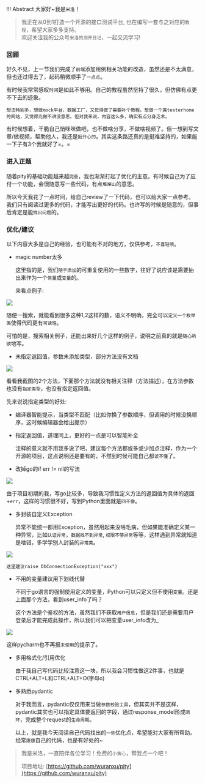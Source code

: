 !!! Abstract 大家好~我是`米洛`！<br/>
> 我正在从0到1打造一个开源的接口测试平台, 也在编写一套与之对应的`教程`，希望大家多多支持。<br/>
> 欢迎关注我的公众号`米洛的测开日记`，一起交流学习! 

### 回顾

  好久不见，上一节我们完成了`前端`添加用例相关功能的改造，虽然还是不太满意，但也还过得去了，起码稍微顺手了`一点点`。
  
  有时候我常常感叹`时间`是如此不够用。自己的教程虽然坚持了很久，但仿佛有点更不下去的迹象。
  
  `想法特别多，想做mock平台，数据工厂，又觉得做了需要补个教程。想做一个类testerhome的网站，又觉得光做不讲没意思。但对我来说，内容这么多，确实有点分身乏术。`
  
  有时候想着，干脆自己悄咪咪做吧，也不做啥分享，不做啥视频了。但一想到写文章/做视频，帮助他人，我还是`挺开心的`。其实这条路还真的是挺难坚持的，如果能一下子有3个我就好了=。=
  
### 进入正题

  随着pity的基础功能越来越`完善`，我也渐渐打起了优化的主意。有时候自己为了应付一个功能，会很随意写一些代码，有点`堆屎山`的意思。
  
  所以今天我花了一点时间，给自己review了一下代码，也可以给大家一点参考。我们只有阅读过更多的代码，才能写出更好的代码。也许写的时候是随意的，但事后肯定是能`找出问题`的。
  
### 优化/建议

  以下内容大多是自己的经验，也可能有不对的地方，仅供参考，`不喜轻喷`。

- magic number太多

  这里指的是，我们`随手添加`的可重复使用的一些数字，往好了说应该是需要抽出来作为一个`常量`或`变量`的。
  
  来看点例子:
  
![](https://files.mdnice.com/user/11504/dbb83267-9978-46b5-b81d-116455a6d665.png)

  随便一搜索，就能看到很多这种1,2这样的数，语义不明确，完全可以`定义一个枚举类`使得代码更有`可读性`。
  
  可怕的是，搜索相关例子，还能出来好几个这样的例子，说明之前真的就是`随心所欲`地写。

- 未指定返回值，参数未添加类型，部分方法没有文档

![](https://files.mdnice.com/user/11504/cd372001-a3e5-46d8-96bb-280fe0408c19.png)

  看看我截图的2个方法，下面那个方法就没有相关注释（方法描述），在方法参数也没有`指定类型`，也没有指定返回值。
  
  先来说说指定类型的好处:
  
- 编译器智能提示，当类型不匹配（比如你换了参数顺序，但调用的时候没换顺序，这时候编辑器会给出提示）
- 指定返回值，道理同上，更好的一点是可以智能补全

  注释的意义就不用我多说了吧，建议每个方法都或多或少加点注释，作为一个开源的项目，这点说明还是要有的，不然到时候可能自己都`读不懂`了。
  
- 改掉go的if err != nil的写法

![](https://files.mdnice.com/user/11504/a88f28c1-34d7-44f6-bbb1-d13a4c3a4721.png)

  由于项目初期的我，写go比较多，导致我习惯性定义方法的返回值为具体的返回+`err`，这样的习惯很不好，写到Python里面就是`四不像`。
  
- 多封装自定义Exception

  异常不能统一都用Exception，虽然用起来没啥毛病，但如果能准确定义某一种异常，比如`认证异常`，`数据找不到异常`, `权限不够异常`等等，这样遇到异常就知道是啥错，多学学别人封装的`异常类`。
  
![](https://files.mdnice.com/user/11504/c360aa8c-9ae8-48d4-9523-f8c5e5cef4c0.png)

  `这里建议raise DbConnectionException("xxx")`
  
- 不用的变量建议用下划线代替

  不同于go语言的强制使用定义的变量，Python可以只定义但不使用`变量`。还是上面那个方法，看到user_info了吗？
  
  这个方法是个鉴权的方法，虽然我们不获取`用户信息`，但是我们还是需要用户登录后才能完成此操作，所以我们可以把变量user_info改为_
  
![](https://files.mdnice.com/user/11504/e623ef68-a124-4925-85f2-3985fecc074b.png)

  这样pycharm也不再报`未使用`的提示了。

- 多用格式化/引用优化

  由于我自己写代码比较注意这一块，所以我会习惯性做这2件事，也就是CTRL+ALT+L和CTRL+ALT+O(字母o)
  
- 多熟悉pydantic

  对于我而言，pydantic仅仅用来当做`参数校验工具`，但其实并不是这样，pydantic其实也可以指定具体要返回的字段，通过response_model形成`闭环`，完成整个request的`生命周期`。
  
  以上，就是我今天阅读自己代码找出的`一些`优化点，希望能对大家有所帮助。经常`康康`自己的代码，也是有好处的~
  
> 我是米洛，一直陪伴各位学习！免费的`小黄心`，帮我点一个吧！
>
> 项目地址: [https://github.com/wuranxu/pity](https://github.com/wuranxu/pity)